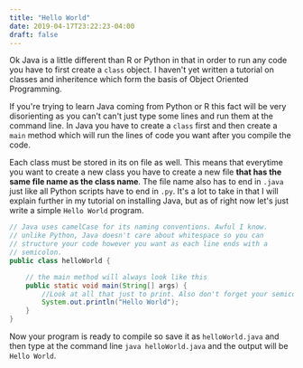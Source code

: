 ```yaml
---
title: "Hello World"
date: 2019-04-17T23:22:23-04:00
draft: false
---
```


Ok Java is a little different than R or Python in that in order to run any code you
have to first create a `class` object. I haven't yet written a tutorial on classes
and inheritence which form the basis of Object Oriented Programming.

If you're trying to learn Java coming from Python or R this fact will be very disorienting
as you can't can't just type some lines and run them at the command line. In Java you have
to create a `class` first and then create a `main` method which will run the lines of code
you want after you compile the code.

Each class must be stored in its on file as well. This means that everytime you want to
create a new class you have to create a new file **that has the same file name as the
class name**. The file name also has to end in `.java` just like all Python scripts
have to end in `.py`. It's a lot to take in that I will explain further in my tutorial on
installing Java, but as of right now let's just write a simple `Hello World` program.

```Java
// Java uses camelCase for its naming conventions. Awful I know.
// unlike Python, Java doesn't care about whitespace so you can
// structure your code however you want as each line ends with a
// semicolon.
public class helloWorld {

    // the main method will always look like this
    public static void main(String[] args) {
        //Look at all that just to print. Also don't forget your semicolon!
        System.out.println("Hello World");
    }
}
```

Now your program is ready to compile so save it as `helloWorld.java` and then type
at the command line `java helloWorld.java` and the output will be `Hello World`.
